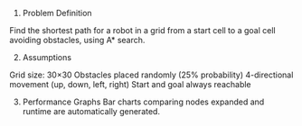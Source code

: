 1. Problem Definition

Find the shortest path for a robot in a grid from a start cell to a goal cell avoiding obstacles, using A\* search.

2. Assumptions

Grid size: 30×30
Obstacles placed randomly (25% probability)
4-directional movement (up, down, left, right)
Start and goal always reachable

3. Performance Graphs
   Bar charts comparing nodes expanded and runtime are automatically generated.
